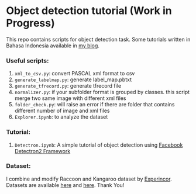 # Object detection tutorial (Work in Progress)

This repo contains scripts for object detection task. Some tutorials written in Bahasa Indonesia available in [my blog](https://structilmy.com).

### Useful scripts:

1. `xml_to_csv.py`: convert PASCAL xml format to csv 
2. `generate_labelmap.py`: generate label_map.pbtxt
3. `generate_tfrecord.py`: generate tfrecord file
4. `normalizer.py`: if your subfolder format is grouped by classes. this script merge two same image with different xml files
5. `folder_check.py`: will raise an error if there are folder that contains different number of image and xml files
6. `Explorer.ipynb`: to analyze the dataset

### Tutorial:

1. `Detectron.ipynb`: A simple tutorial of object detection using [Facebook Detectron2 Framework](https://github.com/facebookresearch/detectron2)

### Dataset:

I combine and modify Raccoon and Kangaroo dataset by [Experincor](https://experiencor.github.io/). Datasets are available [here](https://github.com/experiencor/raccoon_dataset) and [here](https://github.com/experiencor/kangaroo). Thank You!




